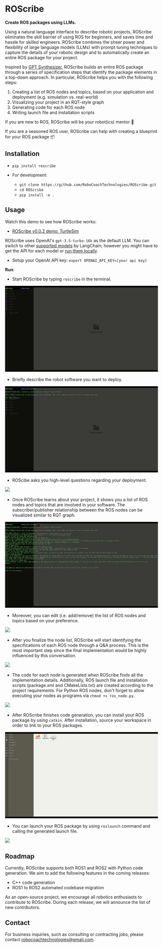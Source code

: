 # ROScribe

**Create ROS packages using LLMs.**

Using a natural language interface to describe robotic projects, ROScribe eliminates the skill barrier of using ROS for beginners, and saves time and hassle for skilled engineers. ROScribe combines the sheer power and flexibility of large language models (LLMs) with prompt tuning techniques to capture the details of your robotic design and to automatically create an entire ROS package for your project.

Inspired by [GPT Synthesizer](https://github.com/RoboCoachTechnologies/GPT-Synthesizer), ROScribe builds an entire ROS package through a series of specification steps that identify the package elements in a top-down approach. In particular, ROScribe helps you with the following steps:

1. Creating a list of ROS nodes and topics, based on your application and deployment (e.g. simulation vs. real-world)
2. Visualizing your project in an RQT-style graph
3. Generating code for each ROS node
4. Writing launch file and installation scripts

If you are new to ROS, ROScribe will be your robot(ics) mentor 🤖️

If you are a seasoned ROS user, ROScribe can help with creating a blueprint for your ROS package 📦️

## Installation

- `pip install roscribe`

- For development:
  - `git clone https://github.com/RoboCoachTechnologies/ROScribe.git`
  - `cd ROScribe`
  - `pip install -e .`

## Usage

Watch this demo to see how ROScribe works:
- [ROScribe v0.0.2 demo: TurtleSim](https://www.youtube.com/watch?v=H2QaeelkReU)

ROScribe uses OpenAI's `gpt-3.5-turbo-16k` as the default LLM. You can switch to other [supported models](https://python.langchain.com/docs/integrations/llms/) by LangChain; however you might have to get the API for each model or [run them locally](https://python.langchain.com/docs/integrations/llms/huggingface_pipelines).

- Setup your OpenAI API key: `export OPENAI_API_KEY=[your api key]`

**Run**:

- Start ROScribe by typing `roscribe` in the terminal.

![](docs/assets/start.gif)

- Briefly describe the robot software you want to deploy.

![](docs/assets/task_desc.gif)

- ROScibe asks you high-level questions regarding your deployment.

![](docs/assets/node_qa.gif)

- Once ROScribe learns about your project, it shows you a list of ROS nodes and topics that are involved in your software. The subscriber/publisher relationship between the ROS nodes can be visualized similar to RQT graph.

![](docs/assets/node_topic_viz.gif)

- Moreover, you can edit (i.e. add/remove) the list of ROS nodes and topics based on your preference.

![](docs/assets/mod_node_topic.gif)

- After you finalize the node list, ROScribe will start identifying the specifications of each ROS node through a Q&A process. This is the most important step since the final implementation would be highly influenced by this conversation.

![](docs/assets/spec_qa.gif)

- The code for each node is generated when ROScribe finds all the implementation details. Additionally, ROS launch file and installation scripts (package.xml and CMakeLists.txt) are created according to the project requirements. For Python ROS nodes, don't forget to allow executing your nodes as programs via `chmod +x ros_node.py`.

![](docs/assets/code_gen.gif)

- After ROScribe finishes code generation, you can install your ROS package by using `catkin`. After installation, source your workspace in order to link to your ROS packages.

![](docs/assets/install.gif)

- You can launch your ROS package by using `roslaunch` command and calling the generated launch file.

![](docs/assets/launch.gif)

## Roadmap

Currently, ROScribe supports both ROS1 and ROS2 with Python code generation. We aim to add the following features in the coming releases:
- C++ code generation
- ROS1 to ROS2 automated codebase migration

As an open-source project, we encourage all robotics enthusiasts to contribute to ROScribe. During each release, we will announce the list of new contributors.

## Contact

For business inquiries, such as consulting or contracting jobs, please contact robocoachtechnologies@gmail.com. 

